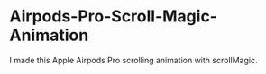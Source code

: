 # Airpods-Pro-Scroll-Magic-Animation
I made this Apple Airpods Pro scrolling animation with scrollMagic.
